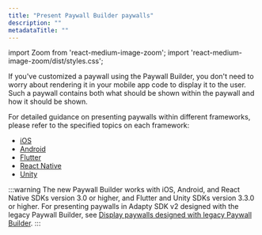 ```yaml
---
title: "Present Paywall Builder paywalls"
description: ""
metadataTitle: ""
---
```


import Zoom from 'react-medium-image-zoom';
import 'react-medium-image-zoom/dist/styles.css';

If you've customized a paywall using the Paywall Builder, you don't need to worry about rendering it in your mobile app code to display it to the user. Such a paywall contains both what should be shown within the paywall and how it should be shown.

For detailed guidance on presenting paywalls within different frameworks, please refer to the specified topics on each framework:

- [iOS](ios-present-paywalls)
- [Android](android-present-paywalls)
- [Flutter](flutter-present-paywalls)
- [React Native](react-native-present-paywalls)
- [Unity](unity-present-paywalls)

:::warning
The new Paywall Builder works with iOS, Android, and React Native SDKs version 3.0 or higher, and Flutter and Unity SDKs version 3.3.0 or higher. For presenting paywalls in Adapty SDK v2 designed with the legacy Paywall Builder, see [Display paywalls designed with legacy Paywall Builder](present-pb-paywalls).
:::